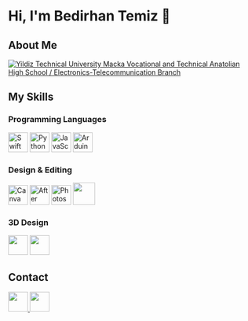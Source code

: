 # Hi, I'm Bedirhan Temiz 👋

## About Me
<p align="left">
  <a target="_blank" href="https://yildizmacka.meb.k12.tr/meb_iys_dosyalar/34/20/162380/icerikler/elektrik-elektronik-teknolojileri-alani-tanitimi_603562.html?CHK=d8b4caafc2a2f77f30c5d0630e62cdf2">
  <img src="https://img.shields.io/badge/Education-Electronics--Telecommunication%20Branch-blue?style=flat&logo=google-scholar" alt=" Yildiz Technical University Macka Vocational and Technical Anatolian High School / Electronics-Telecommunication Branch" />
  </a>
</p>

## My Skills

### Programming Languages
<p align="left">
  <img src="https://cdn.jsdelivr.net/gh/devicons/devicon@latest/icons/swift/swift-original.svg" alt="Swift" width="40" height="40" />           
  <img src="https://cdn.jsdelivr.net/gh/devicons/devicon@latest/icons/python/python-original.svg" alt="Python" width="40" height="40" />           
  <img src="https://cdn.jsdelivr.net/gh/devicons/devicon@latest/icons/javascript/javascript-plain.svg" alt="JavaScript" width="40" height="40" />  
  <img src="https://cdn.jsdelivr.net/gh/devicons/devicon/icons/arduino/arduino-original.svg" alt="Arduino" width="40" height="40"/>
</p>

### Design & Editing
<p align="left">
  <img src="https://cdn.jsdelivr.net/gh/devicons/devicon/icons/canva/canva-original.svg" alt="Canva" width="40" height="40"/>
  <img src="https://cdn.jsdelivr.net/gh/devicons/devicon/icons/aftereffects/aftereffects-original.svg" alt="After Effects" width="40" height="40"/>
  <img src="https://cdn.jsdelivr.net/gh/devicons/devicon/icons/photoshop/photoshop-original.svg" alt="Photoshop" width="40" height="40"/>
  <img src="https://cdn.icon-icons.com/icons2/3053/PNG/512/davinci_resolve_alt_macos_bigsur_icon_190260.png" width="45" height="45"/>
</p>

### 3D Design
<p align="left">
  <img src="https://www.tinkercad.com/img/tinkercad-logo.png" width="40" height="40"/>
  <img src="https://seeklogo.com/images/A/autodesk-fusion-360-logo-7F72A76397-seeklogo.com.png" width="40" height="40"/>
</p>

## Contact
<a target="_blank" href="https://www.linkedin.com/in/bedirhantemix">
  <img src="https://cdn.jsdelivr.net/gh/devicons/devicon@latest/icons/linkedin/linkedin-original.svg" width="40" height="40"/>
</a>
<a target="_blank" href="https://www.instagram.com/bedirhantemix">
  <img src="https://static.cdninstagram.com/rsrc.php/v3/ys/r/aM-g435MtEX.png" width="40" height="40"/>
</a>
